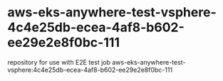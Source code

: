 # aws-eks-anywhere-test-vsphere-4c4e25db-ecea-4af8-b602-ee29e2e8f0bc-111
repository for use with E2E test job aws-eks-anywhere-test-vsphere:4c4e25db-ecea-4af8-b602-ee29e2e8f0bc-111

